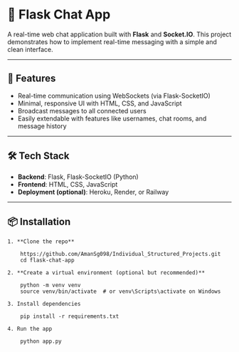 # 💬 Flask Chat App

A real-time web chat application built with **Flask** and **Socket.IO**. This project demonstrates how to implement real-time messaging with a simple and clean interface.

------------------------------------------------------------------------------------

## 🚀 Features

- Real-time communication using WebSockets (via Flask-SocketIO)
- Minimal, responsive UI with HTML, CSS, and JavaScript
- Broadcast messages to all connected users
- Easily extendable with features like usernames, chat rooms, and message history

------------------------------------------------------------------------------------

## 🛠️ Tech Stack

- **Backend**: Flask, Flask-SocketIO (Python)
- **Frontend**: HTML, CSS, JavaScript
- **Deployment (optional)**: Heroku, Render, or Railway

------------------------------------------------------------------------------------

## 📦 Installation

    1. **Clone the repo**

        https://github.com/AmanSg098/Individual_Structured_Projects.git
        cd flask-chat-app

    2. **Create a virtual environment (optional but recommended)**

        python -m venv venv
        source venv/bin/activate  # or venv\Scripts\activate on Windows
    
    3. Install dependencies
        
        pip install -r requirements.txt

    4. Run the app
        
        python app.py